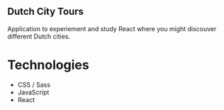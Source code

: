 ## Dutch City Tours

Application to experiement and study React where you might discouver different Dutch cities.

# Technologies

- CSS / Sass
- JavaScript
- React
